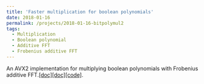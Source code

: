 ```yaml
---
title: 'Faster multiplication for boolean polynomials'
date: 2018-01-16
permalink: /projects/2018-01-16-bitpolymul2
tags:
  - Multiplication
  - Boolean polynomial
  - Additive FFT
  - Frobenius additive FFT
---
```


An AVX2 implementation for multiplying boolean polynomials with Frobenius additive FFT.[[doc]](https://arxiv.org/abs/1803.11301)[[doc]](https://arxiv.org/abs/1708.09746)[[code]](https://github.com/fast-crypto-lab/bitpolymul2). 
